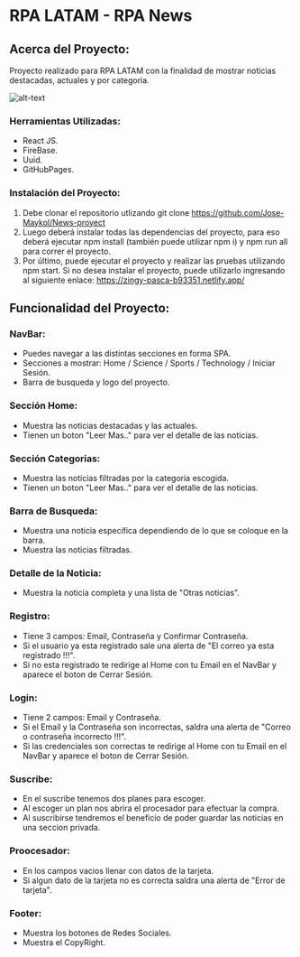 # RPA LATAM - RPA News

## Acerca del Proyecto:

Proyecto realizado para RPA LATAM con la finalidad de mostrar noticias destacadas, actuales y por categoria.

![alt-text](public/img/gif.gif)
### Herramientas Utilizadas:

- React JS.
- FireBase.
- Uuid.
- GitHubPages.

### Instalación del Proyecto:

1. Debe clonar el repositorio utlizando git clone https://github.com/Jose-Maykol/News-proyect
2. Luego deberá instalar todas las dependencias del proyecto, para eso deberá ejecutar npm install (también puede utilizar npm i) y npm run all para correr el proyecto.
3. Por último, puede ejecutar el proyecto y realizar las pruebas utilizando npm start. Si no desea instalar el proyecto, puede utilizarlo ingresando al siguiente enlace: https://zingy-pasca-b93351.netlify.app/

## Funcionalidad del Proyecto: 

### NavBar:

- Puedes navegar a las distintas secciones en forma SPA.
- Secciones a mostrar: Home / Science / Sports / Technology / Iniciar Sesión.
- Barra de busqueda y logo del proyecto.

### Sección Home:

- Muestra las noticias destacadas y las actuales.
- Tienen un boton "Leer Mas.." para ver el detalle de las noticias.

### Sección Categorias:

- Muestra las noticias filtradas por la categoria escogida.
- Tienen un boton "Leer Mas.." para ver el detalle de las noticias.

### Barra de Busqueda:

- Muestra una noticia especifica dependiendo de lo que se coloque en la barra.
- Muestra las noticias filtradas.

### Detalle de la Noticia:

- Muestra la noticia completa y una lista de "Otras noticias".

### Registro:

- Tiene 3 campos: Email, Contraseña y Confirmar Contraseña.
- Si el usuario ya esta registrado sale una alerta de "El correo ya esta registrado !!!".
- Si no esta registrado te redirige al Home con tu Email en el NavBar y aparece el boton de Cerrar Sesión.

### Login:

- Tiene 2 campos: Email y Contraseña.
- Si el Email y la Contraseña son incorrectas, saldra una alerta de "Correo o contraseña incorrecto !!!".
- Si las credenciales son correctas te redirige al Home con tu Email en el NavBar y aparece el boton de Cerrar Sesión.

### Suscribe:

- En el suscribe tenemos dos planes para escoger.
- Al escoger un plan nos abrira el procesador para efectuar la compra.
- Al suscribirse tendremos el beneficio de poder guardar las noticias en una seccion privada.

### Proocesador:

- En los campos vacios llenar con datos de la tarjeta.
- Si algun dato de la tarjeta no es correcta saldra una alerta de "Error de tarjeta".

### Footer:

- Muestra los botones de Redes Sociales.
- Muestra el CopyRight.



